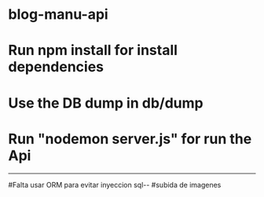 # blog-manu-api


# Run npm install for install dependencies
# Use the DB dump in db/dump
# Run "nodemon server.js" for run the Api
------------------------------------------
#Falta usar ORM para evitar inyeccion sql--
#subida de imagenes

